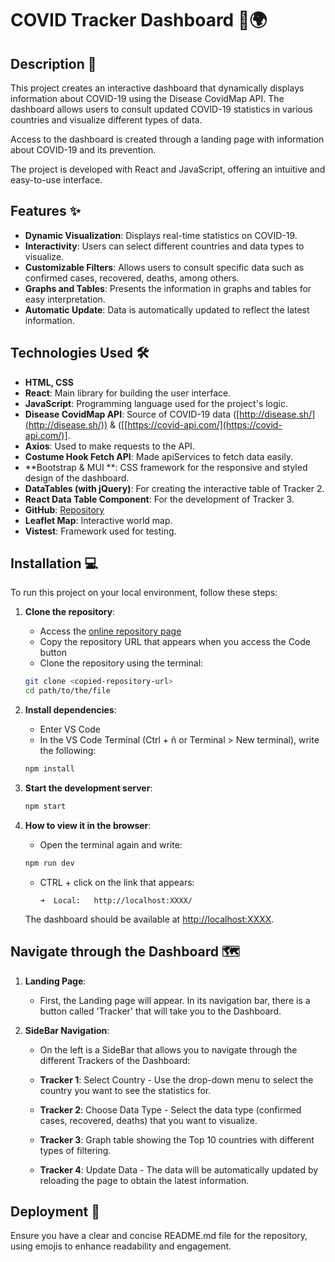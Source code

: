 # COVID Tracker Dashboard 🦠🌍

## Description 📄
This project creates an interactive dashboard that dynamically displays information about COVID-19 using the Disease CovidMap API. The dashboard allows users to consult updated COVID-19 statistics in various countries and visualize different types of data.

Access to the dashboard is created through a landing page with information about COVID-19 and its prevention.

The project is developed with React and JavaScript, offering an intuitive and easy-to-use interface.

## Features ✨
- **Dynamic Visualization**: Displays real-time statistics on COVID-19.
- **Interactivity**: Users can select different countries and data types to visualize.
- **Customizable Filters**: Allows users to consult specific data such as confirmed cases, recovered, deaths, among others.
- **Graphs and Tables**: Presents the information in graphs and tables for easy interpretation.
- **Automatic Update**: Data is automatically updated to reflect the latest information.

## Technologies Used 🛠️
- **HTML, CSS**
- **React**: Main library for building the user interface.
- **JavaScript**: Programming language used for the project's logic.
- **Disease CovidMap API**: Source of COVID-19 data ([http://disease.sh/](http://disease.sh/)) & ([[https://covid-api.com/](https://covid-api.com/)].
- **Axios**: Used to make requests to the API.
- **Costume Hook Fetch API**: Made apiServices to fetch data easily.
- **Bootstrap & MUI **: CSS framework for the responsive and styled design of the dashboard.
- **DataTables (with jQuery)**: For creating the interactive table of Tracker 2.
- **React Data Table Component**: For the development of Tracker 3.
- **GitHub**: [Repository](https://github.com/Adi91108/Tracker_Co)
- **Leaflet Map**: Interactive world map.
- **Vistest**: Framework used for testing.

## Installation 💻
To run this project on your local environment, follow these steps:

1. **Clone the repository**:
   - Access the [online repository page](https://github.com/Adi91108)
   - Copy the repository URL that appears when you access the Code button
   - Clone the repository using the terminal:

   ```sh
   git clone <copied-repository-url>
   cd path/to/the/file
   ```

2. **Install dependencies**:
   - Enter VS Code
   - In the VS Code Terminal (Ctrl + ñ or Terminal > New terminal), write the following:

   ```sh
   npm install
   ```

3. **Start the development server**:

   ```sh
   npm start
   ```

4. **How to view it in the browser**:
   - Open the terminal again and write:

   ```sh
   npm run dev
   ```

   - CTRL + click on the link that appears:

     ```
     ➜  Local:   http://localhost:XXXX/
     ```

   The dashboard should be available at [http://localhost:XXXX](http://localhost:XXXX).

## Navigate through the Dashboard 🗺️
1. **Landing Page**:
   - First, the Landing page will appear. In its navigation bar, there is a button called 'Tracker' that will take you to the Dashboard.

2. **SideBar Navigation**:
   - On the left is a SideBar that allows you to navigate through the different Trackers of the Dashboard:

   - **Tracker 1**: Select Country - Use the drop-down menu to select the country you want to see the statistics for.
   - **Tracker 2**: Choose Data Type - Select the data type (confirmed cases, recovered, deaths) that you want to visualize.
   - **Tracker 3**: Graph table showing the Top 10 countries with different types of filtering.
   - **Tracker 4**: Update Data - The data will be automatically updated by reloading the page to obtain the latest information.

## Deployment 🚀
Ensure you have a clear and concise README.md file for the repository, using emojis to enhance readability and engagement.
